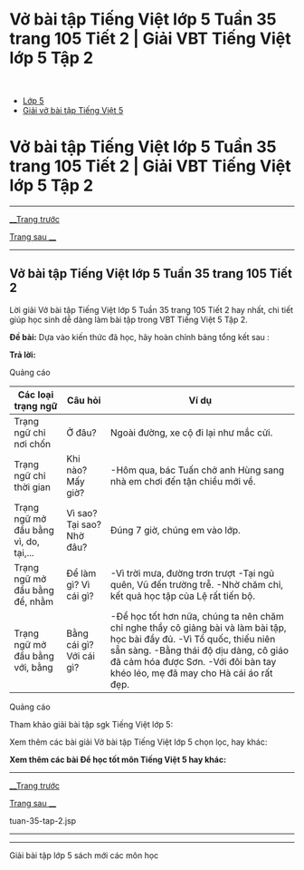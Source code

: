 # Vở bài tập Tiếng Việt lớp 5 Tuần 35 trang 105 Tiết 2 | Giải VBT Tiếng Việt lớp 5 Tập 2

﻿

  * [Lớp 5](https://vietjack.com/series/lop-5.jsp)
  * [Giải vở bài tập Tiếng Việt 5](https://vietjack.com/giai-vo-bai-tap-tieng-viet-5/index.jsp)



# Vở bài tập Tiếng Việt lớp 5 Tuần 35 trang 105 Tiết 2 | Giải VBT Tiếng Việt lớp 5 Tập 2

* * *

[__Trang trước](https://vietjack.com/giai-vo-bai-tap-tieng-viet-5/tuan-35-tap-2.jsp)

[Trang sau __](https://vietjack.com/giai-vo-bai-tap-tieng-viet-5/tuan-35-tap-2.jsp)

* * *

## Vở bài tập Tiếng Việt lớp 5 Tuần 35 trang 105 Tiết 2

Lời giải Vở bài tập Tiếng Việt lớp 5 Tuần 35 trang 105 Tiết 2 hay nhất, chi tiết giúp học sinh dễ dàng làm bài tập trong VBT Tiếng Việt 5 Tập 2.

**Đề bài:** Dựa vào kiến thức đã học, hãy hoàn chỉnh bảng tổng kết sau :

**Trả lời:**

Quảng cáo

Các loại trạng ngữ | Câu hỏi | Ví dụ  
---|---|---  
Trạng ngữ chỉ nơi chốn | Ở đâu? | Ngoài đường, xe cộ đi lại như mắc cửi.  
Trạng ngữ chỉ thời gian | Khi nào? Mấy giờ?  | -Hôm qua, bác Tuấn chở anh Hùng sang nhà em chơi đến tận chiều mới về.  
Trạng ngữ mở đầu bằng vì, do, tại,... | Vì sao? Tại sao? Nhờ đâu?  | Đúng 7 giờ, chúng em vào lớp.  
Trạng ngữ mở đầu bằng để, nhằm | Để làm gì? Vì cái gì? |  -Vì trời mưa, đường trơn trượt -Tại ngủ quên, Vũ đến trường trễ. -Nhờ chăm chỉ, kết quả học tập của Lệ rất tiến bộ.  
Trạng ngữ mở đầu bằng với, bằng | Bằng cái gì? Với cái gì? |  -Để học tốt hơn nữa, chúng ta nên chăm chỉ nghe thầy cô giảng bài và làm bài tập, học bài đầy đủ. -Vì Tổ quốc, thiếu niên sẵn sàng. -Bằng thái độ dịu dàng, cô giáo đã cảm hóa được Sơn. -Với đôi bàn tay khéo léo, mẹ đã may cho Hà cái áo rất đẹp.  
  
Quảng cáo

Tham khảo giải bài tập sgk Tiếng Việt lớp 5:

Xem thêm các bài giải Vở bài tập Tiếng Việt lớp 5 chọn lọc, hay khác:

**Xem thêm các bài Để học tốt môn Tiếng Việt 5 hay khác:**

* * *

[__Trang trước](https://vietjack.com/giai-vo-bai-tap-tieng-viet-5/tuan-35-tap-2.jsp)

[Trang sau __](https://vietjack.com/giai-vo-bai-tap-tieng-viet-5/tuan-35-tap-2.jsp)

tuan-35-tap-2.jsp

* * *

* * *

Giải bài tập lớp 5 sách mới các môn học
